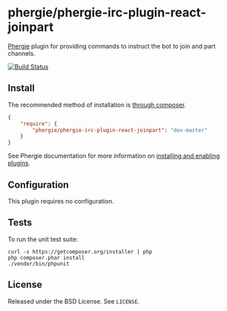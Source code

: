 # phergie/phergie-irc-plugin-react-joinpart

[Phergie](http://github.com/phergie/phergie-irc-bot-react/) plugin for providing commands to instruct the bot to join and part channels.

[![Build Status](https://secure.travis-ci.org/phergie/phergie-irc-plugin-react-joinpart.png?branch=master)](http://travis-ci.org/phergie/phergie-irc-plugin-react-joinpart)

## Install

The recommended method of installation is [through composer](http://getcomposer.org).

```JSON
{
    "require": {
        "phergie/phergie-irc-plugin-react-joinpart": "dev-master"
    }
}
```

See Phergie documentation for more information on
[installing and enabling plugins](https://github.com/phergie/phergie-irc-bot-react/wiki/Usage#plugins).

## Configuration

This plugin requires no configuration.

## Tests

To run the unit test suite:

```
curl -s https://getcomposer.org/installer | php
php composer.phar install
./vendor/bin/phpunit
```

## License

Released under the BSD License. See `LICENSE`.

